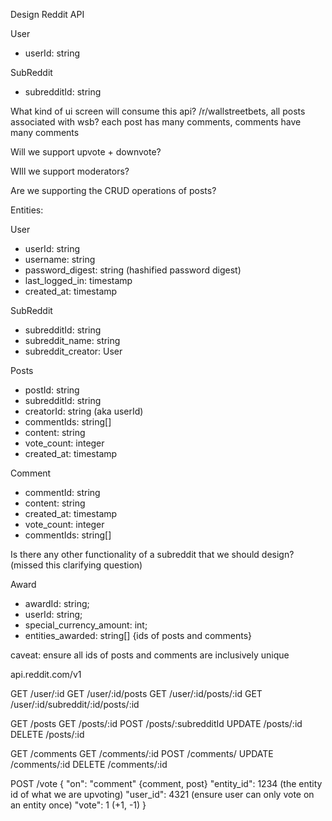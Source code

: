 Design Reddit API

User

- userId: string

SubReddit

- subredditId: string

What kind of ui screen will consume this api? /r/wallstreetbets, all posts associated with wsb? each post has many comments, comments have many comments

Will we support upvote + downvote?

WIll we support moderators?

Are we supporting the CRUD operations of posts?

Entities:

User

- userId: string
- username: string
- password_digest: string (hashified password digest)
- last_logged_in: timestamp
- created_at: timestamp

SubReddit

- subredditId: string
- subreddit_name: string
- subreddit_creator: User

Posts

- postId: string
- subredditId: string
- creatorId: string (aka userId)
- commentIds: string[]
- content: string
- vote_count: integer
- created_at: timestamp

Comment

- commentId: string
- content: string
- created_at: timestamp
- vote_count: integer
- commentIds: string[]

Is there any other functionality of a subreddit that we should design? (missed this clarifying question)

Award

- awardId: string;
- userId: string;
- special_currency_amount: int;
- entities_awarded: string[] {ids of posts and comments}

caveat: ensure all ids of posts and comments are inclusively unique

api.reddit.com/v1

GET /user/:id
GET /user/:id/posts
GET /user/:id/posts/:id
GET /user/:id/subreddit/:id/posts/:id

GET /posts
GET /posts/:id
POST /posts/:subredditId
UPDATE /posts/:id
DELETE /posts/:id

GET /comments
GET /comments/:id
POST /comments/
UPDATE /comments/:id
DELETE /comments/:id

POST /vote
{
"on": "comment" {comment, post}
"entity_id": 1234 (the entity id of what we are upvoting)
"user_id": 4321 (ensure user can only vote on an entity once)
"vote": 1 (+1, -1)
}
